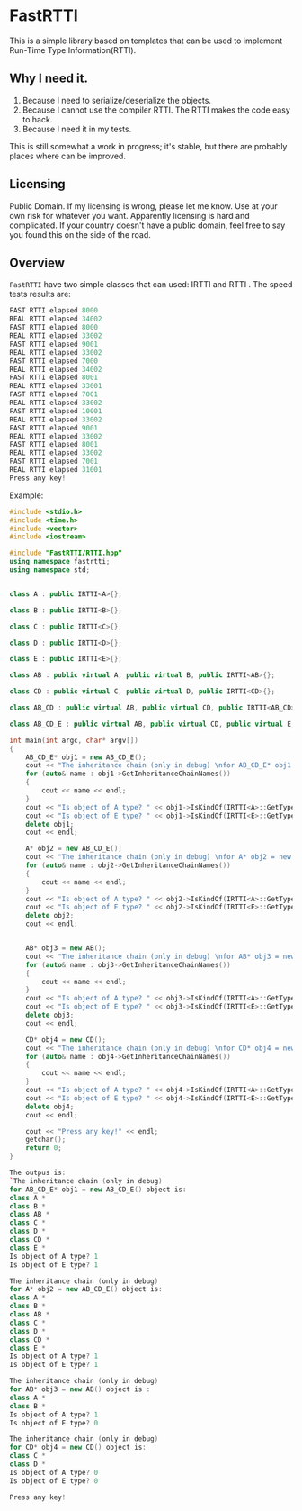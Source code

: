 # FastRTTI
This is a simple library based on templates that can be used to implement Run-Time Type Information(RTTI).

## Why I need it.
1. Because I need to serialize/deserialize the objects. 
2. Because I cannot use the compiler RTTI. The RTTI makes the code easy to hack.
2. Because I need it in my tests.
 
This is still somewhat a work in progress; it's stable, but there are probably places where can be improved.

## Licensing 
Public Domain. If my licensing is wrong, please let me know. Use at your own risk for whatever you want. Apparently licensing is hard and complicated. If your country doesn't have a public domain, feel free to say you found this on the side of the road. 


## Overview
`FastRTTI` have two simple classes that can used: IRTTI and RTTI . The speed tests results are:
```c++
FAST RTTI elapsed 8000
REAL RTTI elapsed 34002
FAST RTTI elapsed 8000
REAL RTTI elapsed 33002
FAST RTTI elapsed 9001
REAL RTTI elapsed 33002
FAST RTTI elapsed 7000
REAL RTTI elapsed 34002
FAST RTTI elapsed 8001
REAL RTTI elapsed 33001
FAST RTTI elapsed 7001
REAL RTTI elapsed 33002
FAST RTTI elapsed 10001
REAL RTTI elapsed 33002
FAST RTTI elapsed 9001
REAL RTTI elapsed 33002
FAST RTTI elapsed 8001
REAL RTTI elapsed 33002
FAST RTTI elapsed 7001
REAL RTTI elapsed 31001
Press any key!
```

Example: 
```c++
#include <stdio.h>
#include <time.h>
#include <vector>
#include <iostream>

#include "FastRTTI/RTTI.hpp"
using namespace fastrtti;
using namespace std;


class A : public IRTTI<A>{};

class B : public IRTTI<B>{};

class C : public IRTTI<C>{};

class D : public IRTTI<D>{};

class E : public IRTTI<E>{};

class AB : public virtual A, public virtual B, public IRTTI<AB>{};

class CD : public virtual C, public virtual D, public IRTTI<CD>{};

class AB_CD : public virtual AB, public virtual CD, public IRTTI<AB_CD>{};

class AB_CD_E : public virtual AB, public virtual CD, public virtual E, public IRTTI<AB_CD_E>{};

int main(int argc, char* argv[])
{
    AB_CD_E* obj1 = new AB_CD_E();
    cout << "The inheritance chain (only in debug) \nfor AB_CD_E* obj1 = new AB_CD_E() object is: " << endl;
    for (auto& name : obj1->GetInheritanceChainNames())
    {
        cout << name << endl;
    }
    cout << "Is object of A type? " << obj1->IsKindOf(IRTTI<A>::GetTypeID()) << endl;
    cout << "Is object of E type? " << obj1->IsKindOf(IRTTI<E>::GetTypeID()) << endl;
    delete obj1;
    cout << endl;

    A* obj2 = new AB_CD_E();
    cout << "The inheritance chain (only in debug) \nfor A* obj2 = new AB_CD_E() object is: " << endl;
    for (auto& name : obj2->GetInheritanceChainNames())
    {
        cout << name << endl;
    }
    cout << "Is object of A type? " << obj2->IsKindOf(IRTTI<A>::GetTypeID()) << endl;
    cout << "Is object of E type? " << obj2->IsKindOf(IRTTI<E>::GetTypeID()) << endl;
    delete obj2;
    cout << endl;


    AB* obj3 = new AB();
    cout << "The inheritance chain (only in debug) \nfor AB* obj3 = new AB() object is : " << endl;
    for (auto& name : obj3->GetInheritanceChainNames())
    {
        cout << name << endl;
    }
    cout << "Is object of A type? " << obj3->IsKindOf(IRTTI<A>::GetTypeID()) << endl;
    cout << "Is object of E type? " << obj3->IsKindOf(IRTTI<E>::GetTypeID()) << endl;
    delete obj3;
    cout << endl;

    CD* obj4 = new CD();
    cout << "The inheritance chain (only in debug) \nfor CD* obj4 = new CD() object is: " << endl;
    for (auto& name : obj4->GetInheritanceChainNames())
    {
        cout << name << endl;
    }
    cout << "Is object of A type? " << obj4->IsKindOf(IRTTI<A>::GetTypeID()) << endl;
    cout << "Is object of E type? " << obj4->IsKindOf(IRTTI<E>::GetTypeID()) << endl;
    delete obj4;
    cout << endl;

    cout << "Press any key!" << endl;
    getchar();
    return 0;
}

The outpus is:
`The inheritance chain (only in debug)
for AB_CD_E* obj1 = new AB_CD_E() object is:
class A *
class B *
class AB *
class C *
class D *
class CD *
class E *
Is object of A type? 1
Is object of E type? 1

The inheritance chain (only in debug)
for A* obj2 = new AB_CD_E() object is:
class A *
class B *
class AB *
class C *
class D *
class CD *
class E *
Is object of A type? 1
Is object of E type? 1

The inheritance chain (only in debug)
for AB* obj3 = new AB() object is :
class A *
class B *
Is object of A type? 1
Is object of E type? 0

The inheritance chain (only in debug)
for CD* obj4 = new CD() object is:
class C *
class D *
Is object of A type? 0
Is object of E type? 0

Press any key!
```
